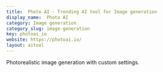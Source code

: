 ```yaml
---
title:  Photo AI - Trending AI tool for Image generation
display_name:  Photo AI
category: Image generation
category_slug: image-generation
key: photoai_io
website: https://photoai.io/
layout: aitool
---
```


Photorealistic image generation with custom settings.
